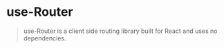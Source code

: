 # use-Router

> use-Router is a client side routing library built for React and uses no dependencies.